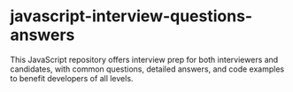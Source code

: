 # javascript-interview-questions-answers
This JavaScript repository offers interview prep for both interviewers and candidates, with common questions, detailed answers, and code examples to benefit developers of all levels.
